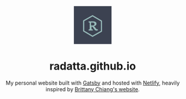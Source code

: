 <div align="center">
  <img alt="Logo" src="src/images/logo.png" width="100" />
</div>
<h1 align="center">
 radatta.github.io
</h1>
<p align="center">
  My personal website built with <a href="https://www.gatsbyjs.org/" target="_blank">Gatsby</a> and hosted with <a href="https://www.netlify.com/" target="_blank">Netlify</a>, heavily inspired by <a href="https://brittanychiang.com/" target="_blank">Brittany Chiang's website</a>.
</p>
</p>
